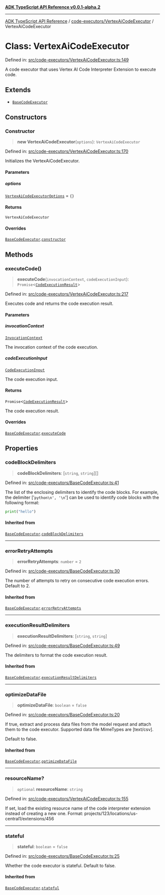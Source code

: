 [**ADK TypeScript API Reference v0.0.1-alpha.2**](../../../README.md)

***

[ADK TypeScript API Reference](../../../modules.md) / [code-executors/VertexAiCodeExecutor](../README.md) / VertexAiCodeExecutor

# Class: VertexAiCodeExecutor

Defined in: [src/code-executors/VertexAiCodeExecutor.ts:149](https://github.com/njraladdin/adk-typescript/blob/main/src/code-executors/VertexAiCodeExecutor.ts#L149)

A code executor that uses Vertex AI Code Interpreter Extension to execute code.

## Extends

- [`BaseCodeExecutor`](../../BaseCodeExecutor/classes/BaseCodeExecutor.md)

## Constructors

### Constructor

> **new VertexAiCodeExecutor**(`options`): `VertexAiCodeExecutor`

Defined in: [src/code-executors/VertexAiCodeExecutor.ts:170](https://github.com/njraladdin/adk-typescript/blob/main/src/code-executors/VertexAiCodeExecutor.ts#L170)

Initializes the VertexAiCodeExecutor.

#### Parameters

##### options

[`VertexAiCodeExecutorOptions`](../interfaces/VertexAiCodeExecutorOptions.md) = `{}`

#### Returns

`VertexAiCodeExecutor`

#### Overrides

[`BaseCodeExecutor`](../../BaseCodeExecutor/classes/BaseCodeExecutor.md).[`constructor`](../../BaseCodeExecutor/classes/BaseCodeExecutor.md#constructor)

## Methods

### executeCode()

> **executeCode**(`invocationContext`, `codeExecutionInput`): `Promise`\<[`CodeExecutionResult`](../../CodeExecutionUtils/interfaces/CodeExecutionResult.md)\>

Defined in: [src/code-executors/VertexAiCodeExecutor.ts:217](https://github.com/njraladdin/adk-typescript/blob/main/src/code-executors/VertexAiCodeExecutor.ts#L217)

Executes code and returns the code execution result.

#### Parameters

##### invocationContext

[`InvocationContext`](../../../agents/InvocationContext/classes/InvocationContext.md)

The invocation context of the code execution.

##### codeExecutionInput

[`CodeExecutionInput`](../../CodeExecutionUtils/interfaces/CodeExecutionInput.md)

The code execution input.

#### Returns

`Promise`\<[`CodeExecutionResult`](../../CodeExecutionUtils/interfaces/CodeExecutionResult.md)\>

The code execution result.

#### Overrides

[`BaseCodeExecutor`](../../BaseCodeExecutor/classes/BaseCodeExecutor.md).[`executeCode`](../../BaseCodeExecutor/classes/BaseCodeExecutor.md#executecode)

## Properties

### codeBlockDelimiters

> **codeBlockDelimiters**: \[`string`, `string`\][]

Defined in: [src/code-executors/BaseCodeExecutor.ts:41](https://github.com/njraladdin/adk-typescript/blob/main/src/code-executors/BaseCodeExecutor.ts#L41)

The list of the enclosing delimiters to identify the code blocks.
For example, the delimiter ['```python\n', '\n```'] can be
used to identify code blocks with the following format:

```python
print("hello")
```

#### Inherited from

[`BaseCodeExecutor`](../../BaseCodeExecutor/classes/BaseCodeExecutor.md).[`codeBlockDelimiters`](../../BaseCodeExecutor/classes/BaseCodeExecutor.md#codeblockdelimiters)

***

### errorRetryAttempts

> **errorRetryAttempts**: `number` = `2`

Defined in: [src/code-executors/BaseCodeExecutor.ts:30](https://github.com/njraladdin/adk-typescript/blob/main/src/code-executors/BaseCodeExecutor.ts#L30)

The number of attempts to retry on consecutive code execution errors. Default to 2.

#### Inherited from

[`BaseCodeExecutor`](../../BaseCodeExecutor/classes/BaseCodeExecutor.md).[`errorRetryAttempts`](../../BaseCodeExecutor/classes/BaseCodeExecutor.md#errorretryattempts)

***

### executionResultDelimiters

> **executionResultDelimiters**: \[`string`, `string`\]

Defined in: [src/code-executors/BaseCodeExecutor.ts:49](https://github.com/njraladdin/adk-typescript/blob/main/src/code-executors/BaseCodeExecutor.ts#L49)

The delimiters to format the code execution result.

#### Inherited from

[`BaseCodeExecutor`](../../BaseCodeExecutor/classes/BaseCodeExecutor.md).[`executionResultDelimiters`](../../BaseCodeExecutor/classes/BaseCodeExecutor.md#executionresultdelimiters)

***

### optimizeDataFile

> **optimizeDataFile**: `boolean` = `false`

Defined in: [src/code-executors/BaseCodeExecutor.ts:20](https://github.com/njraladdin/adk-typescript/blob/main/src/code-executors/BaseCodeExecutor.ts#L20)

If true, extract and process data files from the model request
and attach them to the code executor.
Supported data file MimeTypes are [text/csv].

Default to false.

#### Inherited from

[`BaseCodeExecutor`](../../BaseCodeExecutor/classes/BaseCodeExecutor.md).[`optimizeDataFile`](../../BaseCodeExecutor/classes/BaseCodeExecutor.md#optimizedatafile)

***

### resourceName?

> `optional` **resourceName**: `string`

Defined in: [src/code-executors/VertexAiCodeExecutor.ts:155](https://github.com/njraladdin/adk-typescript/blob/main/src/code-executors/VertexAiCodeExecutor.ts#L155)

If set, load the existing resource name of the code interpreter extension
instead of creating a new one.
Format: projects/123/locations/us-central1/extensions/456

***

### stateful

> **stateful**: `boolean` = `false`

Defined in: [src/code-executors/BaseCodeExecutor.ts:25](https://github.com/njraladdin/adk-typescript/blob/main/src/code-executors/BaseCodeExecutor.ts#L25)

Whether the code executor is stateful. Default to false.

#### Inherited from

[`BaseCodeExecutor`](../../BaseCodeExecutor/classes/BaseCodeExecutor.md).[`stateful`](../../BaseCodeExecutor/classes/BaseCodeExecutor.md#stateful)
